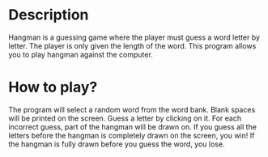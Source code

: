 # Description

Hangman is a guessing game where the player must guess a word letter by letter. The player is only given the length of the word. This program allows you to play hangman against the computer.

# How to play?

The program will select a random word from the word bank. Blank spaces will be printed on the screen. Guess a letter by clicking on it. For each incorrect guess, part of the hangman will be drawn on.  If you guess all the letters before the hangman is completely drawn on the screen, you win! If the hangman is fully drawn before you guess the word, you lose.